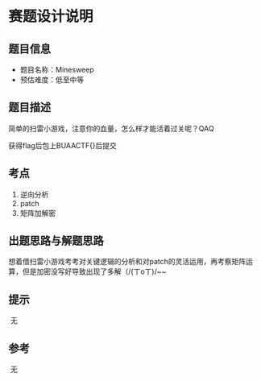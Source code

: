 # 赛题设计说明

## 题目信息

- 题目名称：Minesweep
- 预估难度：低至中等

## 题目描述

简单的扫雷小游戏，注意你的血量，怎么样才能活着过关呢？QAQ

获得flag后包上BUAACTF{}后提交

## 考点

1. 逆向分析
1. patch
1. 矩阵加解密

## 出题思路与解题思路

想着借扫雷小游戏考考对关键逻辑的分析和对patch的灵活运用，再考察矩阵运算，但是加密没写好导致出现了多解（/(ㄒoㄒ)/~~

## 提示

​			无

## 参考

​			无

